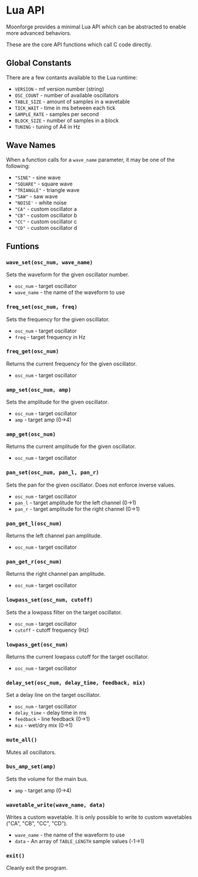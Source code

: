 # Lua API

Moonforge provides a minimal Lua API which can be abstracted to enable more advanced behaviors.

These are the core API functions which call C code directly.

## Global Constants

There are a few contants available to the Lua runtime:
- `VERSION` - mf version number (string)
- `OSC_COUNT` - number of available oscillators
- `TABLE_SIZE` - amount of samples in a wavetable
- `TICK_WAIT` - time in ms between each tick
- `SAMPLE_RATE` - samples per second
- `BLOCK_SIZE` - number of samples in a block
- `TUNING` - tuning of A4 in Hz

## Wave Names

When a function calls for a `wave_name` parameter, it may be one of the following:
- `"SINE"` - sine wave
- `"SQUARE"` - square wave
- `"TRIANGLE"` - triangle wave
- `"SAW"` - saw wave
- `"NOISE'` - white noise
- `"CA"` - custom oscillator a
- `"CB"` - custom oscillator b
- `"CC"` - custom oscillator c
- `"CD"` - custom oscillator d

## Funtions

### `wave_set(osc_num, wave_name)` 
Sets the waveform for the given oscillator number. 
- `osc_num` - target oscillator
- `wave_name` - the name of the waveform to use

### `freq_set(osc_num, freq)` 
Sets the frequency for the given oscillator. 
- `osc_num` - target oscillator
- `freq` - target frequency in Hz

### `freq_get(osc_num)` 
Returns the current frequency for the given oscillator. 
- `osc_num` - target oscillator

### `amp_set(osc_num, amp)` 
Sets the amplitude for the given oscillator. 
- `osc_num` - target oscillator
- `amp` - target amp (0->4)

### `amp_get(osc_num)` 
Returns the current amplitude for the given oscillator. 
- `osc_num` - target oscillator

### `pan_set(osc_num, pan_l, pan_r)` 
Sets the pan for the given oscillator. Does not enforce inverse values.
- `osc_num` - target oscillator
- `pan_l` - target amplitude for the left channel (0->1)
- `pan_r` - target amplitude for the right channel (0->1)

### `pan_get_l(osc_num)` 
Returns the left channel pan amplitude. 
- `osc_num` - target oscillator

### `pan_get_r(osc_num)` 
Returns the right channel pan amplitude. 
- `osc_num` - target oscillator

### `lowpass_set(osc_num, cutoff)`
Sets the a lowpass filter on the target oscillator.
- `osc_num` - target oscillator
- `cutoff` - cutoff frequency (Hz)

### `lowpass_get(osc_num)`
Returns the current lowpass cutoff for the target oscillator.
- `osc_num` - target oscillator

### `delay_set(osc_num, delay_time, feedback, mix)`
Set a delay line on the target oscillator. 
- `osc_num` - target oscillator
- `delay_time` - delay time in ms
- `feedback` - line feedback (0->1)
- `mix` - wet/dry mix (0->1)

### `mute_all()`
Mutes all oscillators.

### `bus_amp_set(amp)`
Sets the volume for the main bus. 
- `amp` - target amp (0->4)

### `wavetable_write(wave_name, data)`
Writes a custom wavetable. It is only possible to write to custom wavetables ("CA", "CB", "CC", "CD").
- `wave_name` - the name of the waveform to use
- `data` - An array of `TABLE_LENGTH` sample values (-1->1)

### `exit()`
Cleanly exit the program.
